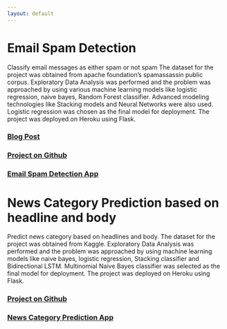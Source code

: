 ```yaml
---
layout: default
---
```

<link rel="icon" type="image/x-icon" href="{{ '/images/favicon.png' | relative_url}}">

# Email Spam Detection 
Classify email messages as either spam or not spam The dataset for the project was obtained from apache foundation’s spamassassin public corpus. Exploratory Data Analysis was performed and the problem was approached by using various machine learning models like logistic regression, naive bayes, Random Forest classifier. Advanced modeling technologies like Stacking models and Neural Networks were also used. Logistic regression was chosen as the final model for deployment. The project was deployed on Heroku using Flask.

### [Blog Post](https://ankitbhat.github.io/EmailSpamDetection/)

### [Project on Github](https://github.com/ankitbhat/EmailSpamDetection)
                                         
### [Email Spam Detection App](https://ml-emailspam-detector.herokuapp.com/)

# News Category Prediction based on headline and body
Predict news category based on headlines and body. The dataset for the project was obtained from Kaggle. Exploratory Data Analysis was performed and the problem was approached by using machine learning models like naive bayes, logistic regression, Stacking classifier and Bidirectional LSTM. Multinomial Naive Bayes classifier was selected as the final model for deployment. The project was deployed on Heroku using Flask.
                                  
### [Project on Github](https://github.com/ankitbhat/NewsCategoryPrediction)

### [News Category Prediction App](https://news-category-ml.herokuapp.com/)
